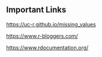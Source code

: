 ## Important Links 

https://uc-r.github.io/missing_values

https://www.r-bloggers.com/

https://www.rdocumentation.org/
